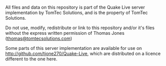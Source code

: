 All files and data on this repository is part of the Quake Live server implementation by TomTec Solutions, and is the property of TomTec Solutions.

Do not use, modify, redistribute or link to this repository and/or it's files without the express written permission of Thomas Jones (thomas@tomtecsolutions.com)

Some parts of this server implementation are available for use on http://github.com/tjone270/Quake-Live, which are distributed on a licence different to the one here.
